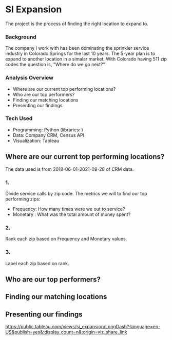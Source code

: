 # SI Expansion 

The project is the process of finding the right location to expand to.

### Background

The company I work with has been dominating the sprinkler service industry in Colorado Springs for the last 10 years. The 5-year plan is to expand to another location in a simalar market. With Colorado having 511 zip codes the question is, "Where do we go next?" 

### Analysis Overview
- Where are our current top performing locations?
- Who are our top performers?
- Finding our matching locations
- Presenting our findings

### Tech Used
- Programming: Python (libraries: )
- Data: Company CRM, Census API
- Visualization: Tableau

## Where are our current top performing locations?
The data used is from 2018-06-01-2021-09-28 of CRM data. 

### 1.
Divide service calls by zip code. The metrics we will to find our top performing zips:
- Frequency: How many times were we out to service?
- Monetary : What was the total amount of money spent?

### 2. 
Rank each zip based on Frequency and Monetary values.

### 3.
Label each zip based on rank.

## Who are our top performers?

## Finding our matching locations

## Presenting our findings

https://public.tableau.com/views/si_expansion/LongDash?:language=en-US&publish=yes&:display_count=n&:origin=viz_share_link
